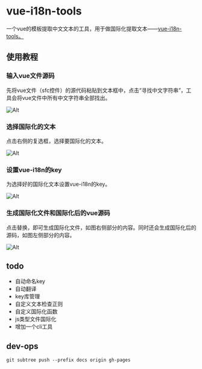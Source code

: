
# vue-i18n-tools

一个vue的模板提取中文文本的工具，用于做国际化提取文本——[vue-i18n-tools。](https://laden666666.github.io/vue-i18n-tools/ "") 


## 使用教程

### 输入vue文件源码

先将vue文件（sfc控件）的源代码粘贴到文本框中，点击“寻找中文字符串”，工具会将vue文件中所有中文字符串全部找出。

![Alt](./doc-jsx/GIF.gif)


### 选择国际化的文本

点击右侧的复选框，选择要国际化的文本。

![Alt](./doc-jsx/GIF2.gif)


### 设置vue-i18n的key

为选择好的国际化文本设置vue-i18n的key。

![Alt](./doc-jsx/GIF3.gif)


### 生成国际化文件和国际化后的vue源码

点击替换，即可生成国际化文件，如图右侧部分的内容。同时还会生成国际化后的源码，如图左侧部分的内容。

![Alt](./doc-jsx/GIF4.gif)



## todo
*   自动命名key
*   自动翻译
*   key库管理
*   自定义文本检查正则
*   自定义国际化函数
*   js类型文件国际化
*   增加一个cli工具


## dev-ops

`git subtree push --prefix docs origin gh-pages`
